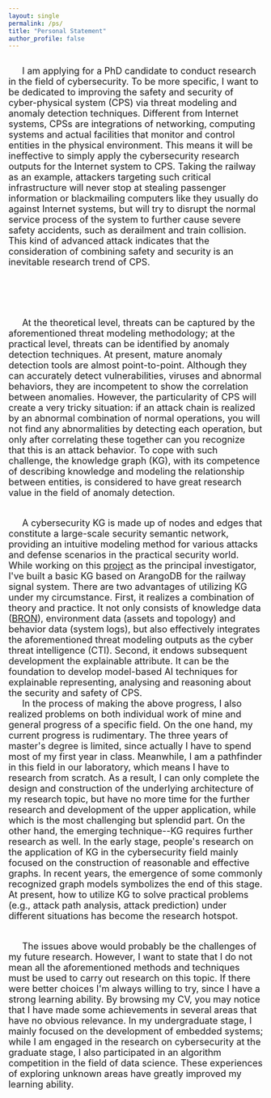 ```yaml
---
layout: single
permalink: /ps/
title: "Personal Statement"
author_profile: false
---
```

<!-- 
1. 我的研究兴趣，并对这个研究领域的问题进行一个概括
2. 我在这个领域已有的成果或进展
3. 通过我的研究，我发现的更具体的问题
4. 解释一些可能被误会的地方
5. 总结（包含对未来规划的简述）
-->
<br>

<font size=4>
&ensp;&ensp;&ensp;I am applying for a PhD candidate to conduct research in the field of cybersecurity. To be more specific, I want to be dedicated to improving the safety and security of cyber-physical system (CPS) via threat modeling and anomaly detection techniques. Different from Internet systems, CPSs are integrations of networking, computing systems and actual facilities that monitor and control entities in the physical environment. This means it will be ineffective to simply apply the cybersecurity research outputs for the Internet system to CPS. Taking the railway as an example, attackers targeting such critical infrastructure will never stop at stealing passenger information or blackmailing computers like they usually do against Internet systems, but will try to disrupt the normal service process of the system to further cause severe safety accidents, such as derailment and train collision. This kind of advanced attack indicates that the consideration of combining safety and security is an inevitable research trend of CPS.<br><br>
 
&ensp;&ensp;&ensp; <br><br>

&ensp;&ensp;&ensp;At the theoretical level, threats can be captured by the aforementioned threat modeling methodology; at the practical level, threats can be identified by anomaly detection techniques. At present, mature anomaly detection tools are almost point-to-point. Although they can accurately detect vulnerabilities, viruses and abnormal behaviors, they are incompetent to show the correlation between anomalies. However, the particularity of CPS will create a very tricky situation: if an attack chain is realized by an abnormal combination of normal operations, you will not find any abnormalities by detecting each operation, but only after correlating these together can you recognize that this is an attack behavior. To cope with such challenge, the knowledge graph (KG), with its competence of describing knowledge and modeling the relationship between entities, is considered to have great research value in the field of anomaly detection.<br><br>

&ensp;&ensp;&ensp;A cybersecurity KG is made up of nodes and edges that constitute a large-scale security semantic network, providing an intuitive modeling method for various attacks and defense scenarios in the practical security world. While working on this </font>[<font size=4>project</font>](https://jayzheng98.github.io/projects/project2)<font size=4> as the principal investigator, I've built a basic KG based on ArangoDB for the railway signal system. There are two advantages of utilizing KG under my circumstance. First, it realizes a combination of theory and practice. It not only consists of knowledge data (</font>[<font size=4>BRON</font>](https://github.com/ALFA-group/BRON)<font size=4>), environment data (assets and topology) and behavior data (system logs), but also effectively integrates the aforementioned threat modeling outputs as the cyber threat intelligence (CTI). Second, it endows subsequent development the explainable attribute. It can be the foundation to develop model-based AI techniques for explainable representing, analysing and reasoning about the security and safety of CPS.<br>
<font size=4>
&ensp;&ensp;&ensp;In the process of making the above progress, I also realized problems on both individual work of mine and general progress of a specific field. On the one hand, my current progress is rudimentary. The three years of master's degree is limited, since actually I have to spend most of my first year in class. Meanwhile, I am a pathfinder in this field in our laboratory, which means I have to research from scratch. As a result, I can only complete the design and construction of the underlying architecture of my research topic, but have no more time for the further research and development of the upper application, while which is the most challenging but splendid part. On the other hand, the emerging technique--KG requires further research as well. In the early stage, people's research on the application of KG in the cybersecurity field mainly focused on the construction of reasonable and effective graphs. In recent years, the emergence of some commonly recognized graph models symbolizes the end of this stage. At present, how to utilize KG to solve practical problems (e.g., attack path analysis, attack prediction) under different situations has become the research hotspot.<br><br>

&ensp;&ensp;&ensp;The issues above would probably be the challenges of my future research. However, I want to state that I do not mean all the aforementioned methods and techniques must be used to carry out research on this topic. If there were better choices I'm always willing to try, since I have a strong learning ability. By browsing my CV, you may notice that I have made some achievements in several areas that have no obvious relevance. In my undergraduate stage, I mainly focused on the development of embedded systems; while I am engaged in the research on cybersecurity at the graduate stage, I also participated in an algorithm competition in the field of data science. These experiences of exploring unknown areas have greatly improved my learning ability.<br><br>

</font>

